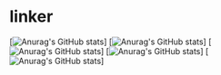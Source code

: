 # linker
[![Anurag's GitHub stats](https://github-readme-stats.vercel.app/api?username=ychmath)]
[![Anurag's GitHub stats](https://github-readme-stats.vercel.app/api?username=gonswor)]
[![Anurag's GitHub stats](https://github-readme-stats.vercel.app/api?username=juhyeon)]
[![Anurag's GitHub stats](https://github-readme-stats.vercel.app/api?username=k1mtaegyun)]
[![Anurag's GitHub stats](https://github-readme-stats.vercel.app/api?username=SingingNicole)]
